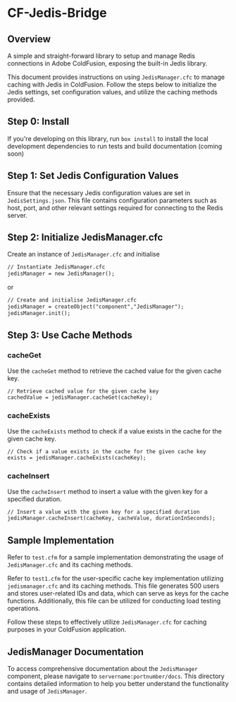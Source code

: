 # CF-Jedis-Bridge

## Overview
A simple and straight-forward library to setup and manage Redis connections in Adobe ColdFusion, exposing the built-in Jedis library. 

This document provides instructions on using `JedisManager.cfc` to manage caching with Jedis in ColdFusion. Follow the steps below to initialize the Jedis settings, set configuration values, and utilize the caching methods provided.

## Step 0: Install

If you're developing on this library, run `box install` to install the local development dependencies to run tests and build documentation (coming soon)

## Step 1: Set Jedis Configuration Values

Ensure that the necessary Jedis configuration values are set in `JedisSettings.json`. This file contains configuration parameters such as host, port, and other relevant settings required for connecting to the Redis server.

## Step 2: Initialize JedisManager.cfc

Create an instance of `JedisManager.cfc` and initialise

```cfml
// Instantiate JedisManager.cfc
jedisManager = new JedisManager();
```

or

```cfml
// Create and initialise JedisManager.cfc
jedisManager = createObject("component","JedisManager");
jedisManager.init();
```

## Step 3: Use Cache Methods

### cacheGet
Use the `cacheGet` method to retrieve the cached value for the given cache key.

```cfml
// Retrieve cached value for the given cache key
cachedValue = jedisManager.cacheGet(cacheKey);
```

### cacheExists
Use the `cacheExists` method to check if a value exists in the cache for the given cache key.

```cfml
// Check if a value exists in the cache for the given cache key
exists = jedisManager.cacheExists(cacheKey);
```

### cacheInsert
Use the `cacheInsert` method to insert a value with the given key for a specified duration.

```cfml
// Insert a value with the given key for a specified duration
jedisManager.cacheInsert(cacheKey, cacheValue, durationInSeconds);
```

## Sample Implementation

Refer to `test.cfm` for a sample implementation demonstrating the usage of `JedisManager.cfc` and its caching methods.

Refer to `test1.cfm` for the user-specific cache key implementation utilizing `jedismanager.cfc` and its caching methods. This file generates 500 users and stores user-related IDs and data, which can serve as keys for the cache functions. Additionally, this file can be utilized for conducting load testing operations.

Follow these steps to effectively utilize `JedisManager.cfc` for caching purposes in your ColdFusion application.


## JedisManager Documentation

To access comprehensive documentation about the `JedisManager` component, please navigate to `servername:portnumber/docs`. This directory contains detailed information to help you better understand the functionality and usage of `JedisManager`.
